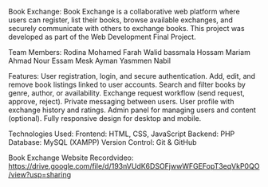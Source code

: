 Book Exchange:
Book Exchange is a collaborative web platform where users can register, list their books, browse available exchanges, and securely communicate with others to exchange books.
This project was developed as part of the Web Development Final Project.

Team Members:
Rodina Mohamed
Farah Walid
bassmala Hossam
Mariam Ahmad
Nour Essam
Mesk Ayman
Yasmmen Nabil

Features:
User registration, login, and secure authentication.
Add, edit, and remove book listings linked to user accounts.
Search and filter books by genre, author, or availability.
Exchange request workflow (send request, approve, reject).
Private messaging between users.
User profile with exchange history and ratings.
Admin panel for managing users and content (optional).
Fully responsive design for desktop and mobile.

Technologies Used:
Frontend: HTML, CSS, JavaScript
Backend: PHP
Database: MySQL (XAMPP)
Version Control: Git & GitHub

Book Exchange Website Recordvideo:
https://drive.google.com/file/d/193nVUdK6DSOFjwwWFGEFopT3eqVkP0QO/view?usp=sharing
